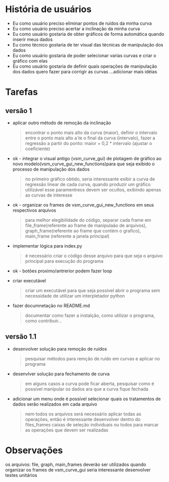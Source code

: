 # História de usuários
- Eu como usuário preciso eliminar pontos de ruídos da minha curva
- Eu como usuário preciso acertar a inclinação da minha curva
- Eu como usuário gostaria de obter gráficos de forma automática quando inserir meus dados
- Eu como técnico gostaria de ter visual das técnicas de manipulação dos dados
- Eu como usuário gostaria de poder selecionar varias curvas e criar o gráfico com elas
- Eu como usuário gostaria de definir quais operações de manipulação dos dados quero fazer para corrigir as curvas
...adicionar mais idéias 

# Tarefas
## versão 1
- aplicar outro método de remoção da inclinação
    > encontrar o ponto mais alto da curva (maior), definir o intervalo entre o ponto mais alto a´te o final da curva (intervalo), fazer a regressão a partir do ponto: maior + 0,2 * intervalo (ajustar o coeficiente)
* ok - integrar o visual antigo (vsm_curve_gui) de plotagem de gráfico ao novo modelo(vsm_curve_gui_new_functions)para que seja exibido o processo de manipulação dos dados
    > no primeiro gráfico obtido, seria interessante exibir a curva de regressão linear de cada curva, quando produzir um gráfico utilizável  esse paramentreos devem ser ocultos, exibindo apenas as curvas de interesse
* ok - organizar os frames de vsm_curve_gui_new_functions em seus respectivos arquivos
    > para melhor elegibilidade do código, separar cada frame em file_frame(referente ao frame de manipulaão de arquivos), graph_frame(referente ao frame que contém o grafico), main_frame (referente a janela principal)
- implementar lógica para index.py
    > é necessário criar o código desse arquivo para que seja o arquivo principal para execução do programa
* ok - botões proximo/antrerior podem fazer loop
- criar executável
    > criar um executável para que seja possível abrir o programa sem necessidade de utilizar um interpletador python 
- fazer documnetação no README.md
    > documentar como fazer a instalção, como utilizar o programa, como contribuir...

## versão 1.1
- desenvolver solução para remoção de ruídos
    > pesquisar métodos para remção de ruído em curvas e aplicar no programa
- desenvlver solução para fechamento de curva
    > em alguns casos a curva pode ficar aberta, pesquisar como é possível manipular os dados ara que a curva fique fechada
- adicionar um menu onde é possível selecionar quais os tratamentos de dados serão realizados em cada arquivo
    > nem todos os arquivos será necessário aplicar todas as operações, então é interessante desenvolver dentro do files_frames caixas de seleção individuais ou todos para marcar as operações que devem ser realizadas 

# Observações
os arquivos: file, graph, main_frames deverão ser utilizados quando organizar os frames de vsm_curve_gui
seria interessante desenvolver testes unitários




